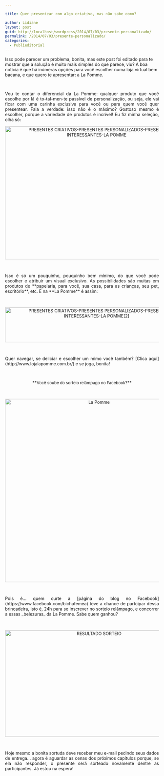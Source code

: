 ```yaml
---

title: Quer presentear com algo criativo, mas não sabe como?

author: Lidiane
layout: post
guid: http://localhost/wordpress/2014/07/03/presente-personalizado/
permalink: /2014/07/03/presente-personalizado/
categories:
  - Publieditorial
---
```

Isso pode parecer um problema, bonita, mas este post foi editado para te mostrar que a solução é muito mais simples do que parece, viu? A boa notícia é que há inúmeras opções para você escolher numa loja virtual bem bacana, e que quero te apresentar: a La Pomme.

&nbsp;

<p align="justify">
  Vou te contar o diferencial da La Pomme: qualquer produto que você escolhe por lá é to-tal-men-te passível de personalização, ou seja, ele vai ficar com uma carinha exclusiva para você ou para quem você quer presentear. Fala a verdade: isso não é o máximo? Gostoso mesmo é escolher, porque a variedade de produtos é incrível! Eu fiz minha seleção, olha só:
</p>

<!--more-->

<p align="center">
  <a href="http://www.trololodemulher.com.br/blog/wp-content/uploads/2014/07/PRESENTES-CRIATIVOS-PRESENTES-PERSONALIZADOS-PRESENTES-INTERESSANTES-LA-POMME.png"><img class="alignnone size-full wp-image-10189" src="http://www.trololodemulher.com.br/blog/wp-content/uploads/2014/07/PRESENTES-CRIATIVOS-PRESENTES-PERSONALIZADOS-PRESENTES-INTERESSANTES-LA-POMME.png" alt="PRESENTES CRIATIVOS-PRESENTES PERSONALIZADOS-PRESENTES INTERESSANTES-LA POMME" width="600" height="436" /></a>
</p>

&nbsp;

<p align="justify">
  Isso é só um pouquinho, pouquinho bem mínimo, do que você pode escolher e atribuir um visual exclusivo. As possibilidades são muitas em produtos de **papelaria, para você, sua casa, para as crianças, seu pet, escritório**, etc. E na **La Pomme** é assim:
</p>

&nbsp;

<p align="center">
  <a href="http://www.trololodemulher.com.br/blog/wp-content/uploads/2014/07/PRESENTES-CRIATIVOS-PRESENTES-PERSONALIZADOS-PRESENTES-INTERESSANTES-LA-POMME2.png"><img class="alignnone size-full wp-image-10190" src="http://www.trololodemulher.com.br/blog/wp-content/uploads/2014/07/PRESENTES-CRIATIVOS-PRESENTES-PERSONALIZADOS-PRESENTES-INTERESSANTES-LA-POMME2.png" alt="PRESENTES CRIATIVOS-PRESENTES PERSONALIZADOS-PRESENTES INTERESSANTES-LA POMME[2]" width="600" height="114" /></a>
</p>

&nbsp;

<p align="justify">
  Quer navegar, se deliciar e escolher um mimo você também? [Clica aqui](http://www.lojalapomme.com.br/)  e se joga, bonita!
</p>

&nbsp;

<p align="center">
  **<span style="font-size: small;">Você soube do sorteio relâmpago no Facebook?</span>**
</p>

&nbsp;

<p align="center">
  <a href="http://www.trololodemulher.com.br/blog/wp-content/uploads/2014/07/La-Pomme.png"><img class="alignnone size-full wp-image-10185" src="http://www.trololodemulher.com.br/blog/wp-content/uploads/2014/07/La-Pomme.png" alt="La Pomme" width="600" height="601" /></a>
</p>

&nbsp;

<p align="justify">
  Pois é… quem curte a [página do blog no Facebook](https://www.facebook.com/bichafemea)  teve a chance de partcipar dessa brincadeira, isto é, 24h para se inscrever no sorteio relâmpago, e concorrer a essas _belezuras_ da La Pomme. Sabe quem ganhou?
</p>

&nbsp;

<p align="center">
  <a href="http://www.trololodemulher.com.br/blog/wp-content/uploads/2014/07/RESULTADO-SORTEIO.png"><img class="alignnone size-full wp-image-10184" src="http://www.trololodemulher.com.br/blog/wp-content/uploads/2014/07/RESULTADO-SORTEIO.png" alt="RESULTADO SORTEIO" width="600" height="349" /></a>
</p>

&nbsp;

<p align="justify">
  Hoje mesmo a bonita sortuda deve receber meu e-mail pedindo seus dados de entrega… agora é aguardar as cenas dos próximos capítulos porque, se ela não responder, o presente será sorteado novamente dentre as participantes. Já estou na espera!
</p>